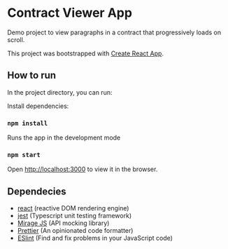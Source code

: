 # Contract Viewer App

Demo project to view paragraphs in a contract that progressively loads on scroll. 

This project was bootstrapped with [Create React App](https://github.com/facebook/create-react-app).

## How to run 

In the project directory, you can run:

Install dependencies:
### `npm install`

Runs the app in the development mode
### `npm start`

Open [http://localhost:3000](http://localhost:3000) to view it in the browser.


## Dependecies
- [react](http://reactjs.org) (reactive DOM rendering engine)
- [jest](https://github.com/facebook/jest) (Typescript unit testing framework)
- [Mirage JS](https://github.com/facebook/jest) (API mocking library)
- [Prettier](https://prettier.io/) (An opinionated code formatter)
- [ESlint](https://eslint.org/) (Find and fix problems in your JavaScript code)
